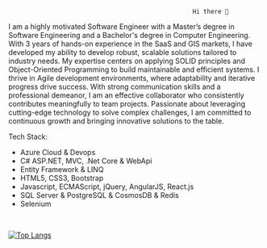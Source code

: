                                                        Hi there 👋
I am a highly motivated Software Engineer with a Master’s degree in Software Engineering and a Bachelor's degree in Computer Engineering. With 3 years of hands-on experience in the SaaS and GIS markets, 
I have developed my ability to develop robust, scalable solutions tailored to industry needs. My expertise centers on applying SOLID principles and Object-Oriented Programming to build maintainable and efficient systems. 
I thrive in Agile development environments, where adaptability and iterative progress drive success. With strong communication skills and a professional demeanor, I am an effective collaborator who consistently contributes 
meaningfully to team projects. Passionate about leveraging cutting-edge technology to solve complex challenges, I am committed to continuous growth and bringing innovative solutions to the table. 

Tech Stack:
- Azure Cloud & Devops
- C# ASP.NET, MVC, .Net Core & WebApi
- Entity Framework & LINQ
- HTML5, CSS3, Bootstrap
- Javascript, ECMAScript, jQuery, AngularJS, React.js
- SQL Server & PostgreSQL & CosmosDB & Redis
- Selenium
 
<br>

[![Top Langs](https://github-readme-stats.vercel.app/api/top-langs/?username=acemalsert&layout=compact&langs_count=6)](https://github.com/anuraghazra/github-readme-stats)


 
